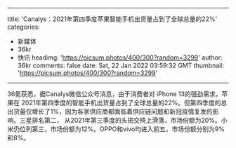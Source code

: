 
---
title: 'Canalys：2021年第四季度苹果智能手机出货量占到了全球总量的22%'
categories: 
 - 新媒体
 - 36kr
 - 快讯
headimg: 'https://picsum.photos/400/300?random=3299'
author: 36kr
comments: false
date: Sat, 22 Jan 2022 03:59:32 GMT
thumbnail: 'https://picsum.photos/400/300?random=3299'
---

<div>   
36氪获悉，据Canalys微信公众号消息，由于消费者对 iPhone 13的强劲需求，苹果在 2021年第四季度的智能手机出货量占到了全球总量的22%。但第四季度的总出货量仅增长了1%，因为各家供应商都面临着供应链问题和新冠疫情复发的影响。三星排名第二， 从2021年第三季度的头把交椅上滑落，市场份额为20%。小米仍位列第三，市场份额为12%。OPPO和vivo均进入前五，市场份额分别为9%和8%。  
</div>
            